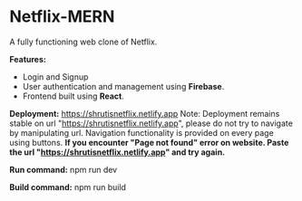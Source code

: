 # Netflix-MERN
 A fully functioning web clone of Netflix.

 **Features:**
 - Login and Signup
 - User authentication and management using **Firebase**.
 - Frontend built using **React**.

**Deployment:** https://shrutisnetflix.netlify.app
Note: Deployment remains stable on url "https://shrutisnetflix.netlify.app", please do not try to navigate by manipulating url. 
Navigation functionality is provided on every page using buttons.
**If you encounter "Page not found" error on website. Paste the url "https://shrutisnetflix.netlify.app" and try again.**

**Run command:**
npm run dev

**Build command:**
npm run build
